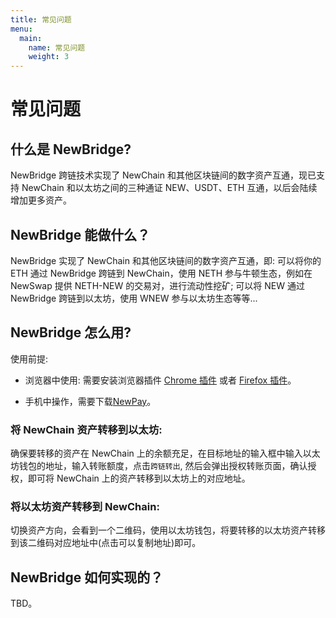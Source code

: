 ```yaml
---
title: 常见问题
menu:
  main:
    name: 常见问题
    weight: 3
---
```


# 常见问题

## 什么是 NewBridge?

NewBridge 跨链技术实现了 NewChain 和其他区块链间的数字资产互通，现已支持 NewChain 和以太坊之间的三种通证 NEW、USDT、ETH 互通，以后会陆续增加更多资产。

## NewBridge 能做什么？

NewBridge 实现了 NewChain 和其他区块链间的数字资产互通，即: 可以将你的 ETH 通过 NewBridge 跨链到 NewChain，使用 NETH 参与牛顿生态，例如在 NewSwap 提供 NETH-NEW 的交易对，进行流动性挖矿; 可以将 NEW 通过 NewBridge 跨链到以太坊，使用 WNEW 参与以太坊生态等等...

## NewBridge 怎么用?

使用前提:

- 浏览器中使用: 需要安装浏览器插件 [Chrome 插件](https://chrome.google.com/webstore/detail/newmask/moaehhjcfiempcbcglpmmppcdphmgkef?hl=zh-CN) 或者 [Firefox 插件](https://addons.mozilla.org/zh-CN/firefox/addon/newmask/?utm_source=addons.mozilla.org&utm_medium=referral&utm_content=search)。

- 手机中操作，需要下载[NewPay](https://www.newtonproject.org/newpay/)。

### 将 NewChain 资产转移到以太坊:

确保要转移的资产在 NewChain 上的余额充足，在目标地址的输入框中输入以太坊钱包的地址，输入转账额度，点击`跨链转出`, 然后会弹出授权转账页面，确认授权，即可将 NewChain 上的资产转移到以太坊上的对应地址。

### 将以太坊资产转移到 NewChain:

切换资产方向，会看到一个二维码，使用以太坊钱包，将要转移的以太坊资产转移到该二维码对应地址中(点击可以复制地址)即可。

## NewBridge 如何实现的？

TBD。
